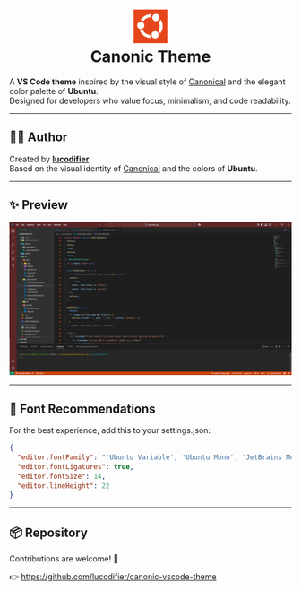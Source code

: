 <h1 align="center">
  <img src="https://raw.githubusercontent.com/lucodifier/canonic-vscode-theme/master/images/canonic.jpeg" alt="Canonic Theme" width="60"/>
  <br/>
  Canonic Theme
</h1> 

A **VS Code theme** inspired by the visual style of [Canonical](https://canonical.com) and the elegant color palette of **Ubuntu**.  
Designed for developers who value focus, minimalism, and code readability.

---

## 👨‍💻 Author

Created by **[lucodifier](https://github.com/lucodifier)**  
Based on the visual identity of [Canonical](https://canonical.com) and the colors of **Ubuntu**.

---

## ✨ Preview

![Canonic Theme Preview](https://raw.githubusercontent.com/lucodifier/canonic-vscode-theme/master/images/preview.png)

---

## 📝 Font Recommendations

For the best experience, add this to your settings.json:

```json 
{
  "editor.fontFamily": "'Ubuntu Variable', 'Ubuntu Mono', 'JetBrains Mono', monospace",
  "editor.fontLigatures": true,
  "editor.fontSize": 14,
  "editor.lineHeight": 22
}
```

--- 
## 📦 Repository

Contributions are welcome! 🎉

👉 https://github.com/lucodifier/canonic-vscode-theme